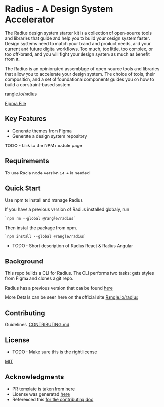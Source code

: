 # Radius - A Design System Accelerator

The Radius design system starter kit is a collection of open-source tools and libraries that guide and help you to build your design system faster. Design systems need to match your brand and product needs, and your current and future digital workflows. Too much, too little, too complex, or too off-brand, and you will fight your design system as much as benefit from it.

The Radius is an opinionated assemblage of open-source tools and libraries that allow you to accelerate your design system. The choice of tools, their composition, and a set of foundational components guides you on how to build a constraint-based system.

[rangle.io/radius](https://rangle.io/radius)

[Figma File](https://www.figma.com/file/RqENxZWAzGiEWM7COch1Sc/Radius-Design-Kit)

## Key Features

- Generate themes from Figma
- Generate a design system repository

TODO - Link to the NPM module page

## Requirements

To use Radia node version `14 +` is needed

## Quick Start

Use npm to install and manage Radius.

If you have a previous version of Radius installed globaly, run

    `npm rm --global @rangle/radius`

Then install the package from npm.

    `npm install --global @rangle/radius`

- TODO - Short description of Radius React & Radius Angular

## Background

This repo builds a CLI for Radius. The CLI performs two tasks: gets styles from Figma and clones a git repo.

Radius has a previous version that can be found [here](https://github.com/rangle/radius)

More Details can be seen here on the official site [Rangle.io/radius](https://rangle.io/radius/)

## Contributing

Guidelines: [CONTRIBUTING.md](./CONTRIBUTING.md)

## License

- TODO - Make sure this is the right license

[MIT](./LICENSE)

## Acknowledgments

- PR template is taken from [here](https://embeddedartistry.com/blog/2017/08/04/a-github-pull-request-template-for-your-projects/)
- License was generated [here](https://choosealicense.com/licenses/mit/)
- Referenced this [for the contributing doc](https://gist.github.com/briandk/3d2e8b3ec8daf5a27a62)
